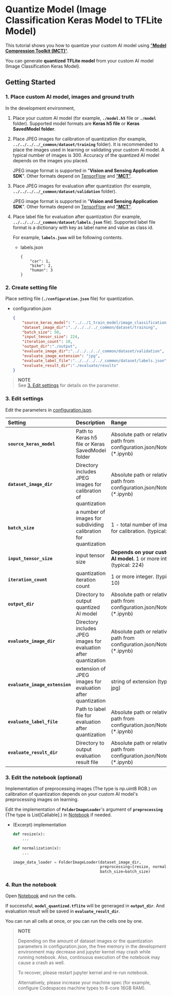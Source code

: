 # Quantize Model (Image Classification Keras Model to TFLite Model)

This tutorial shows you how to quantize your custom AI model using ["**Model Compression Toolkit (MCT)**"](https://github.com/sony/model_optimization).

You can generate **quantized TFLite model** from your custom AI model (Image Classification Keras Model).

## Getting Started

### 1. Place custom AI model, images and ground truth

In the development environment,

1. Place your custom AI model (for example, **`./model.h5`** file or **`./model`** folder). Supported model formats are **Keras h5 file** or **Keras SavedModel folder**.

2. Place JPEG images for calibration of quantization (for example, **`../../../../_common/dataset/training`** folder). It is recommended to place the images used in learning or validating your custom AI model. A typical number of images is 300. Accuracy of the quantized AI model depends on the images you placed.

    JPEG image format is supported in "**Vision and Sensing Application SDK**". Other formats depend on [TensorFlow](https://www.tensorflow.org/api_docs/python/tf/io/decode_jpeg) and ["**MCT**"](https://sony.github.io/model_optimization/docs/api/experimental_api_docs/classes/FolderImageLoader.html?highlight=folderimageloader#default-file-types-to-scan).

3. Place JPEG images for evaluation after quantization (for example, **`../../../../_common/dataset/validation`** folder).

    JPEG image format is supported in "**Vision and Sensing Application SDK**". Other formats depend on [TensorFlow](https://www.tensorflow.org/api_docs/python/tf/io/decode_jpeg) and ["**MCT**"](https://sony.github.io/model_optimization/docs/api/experimental_api_docs/classes/FolderImageLoader.html?highlight=folderimageloader#default-file-types-to-scan).

4. Place label file for evaluation after quantization (for example, **`../../../../_common/dataset/labels.json`** file). Supported label file format is a dictionary with key as label name and value as class id.

    For example, **`labels.json`** will be following contents.

    - labels.json
        ```
        {
            "car": 1,
            "bike": 2,
            "human": 3
        }
        ```

### 2. Create setting file
Place setting file (**`./configuration.json`** file) for quantization. 
- configuration.json
    ```json
    {
        "source_keras_model": "../../1_train_model/image_classification/output/saved_model",
        "dataset_image_dir":"../../../../_common/dataset/training",
        "batch_size": 50,
        "input_tensor_size": 224,
        "iteration_count": 10,
        "output_dir":"./output",
        "evaluate_image_dir":"../../../../_common/dataset/validation",
        "evaluate_image_extension": "jpg",
        "evaluate_label_file":"../../../../_common/dataset/labels.json",
        "evaluate_result_dir":"./evaluate/results"
    }
    ```
> **NOTE**<br>
> See [3. Edit settings](#3-edit-settings) for details on the parameter.

### 3. Edit settings
    
Edit the parameters in [configuration.json](./configuration.json).

|Setting|Description|Range|Required/Optional
|:--|:--|:--|:--|
|**`source_keras_model`**|Path to Keras h5 file or Keras SavedModel folder|Absolute path or relative path from configuration.json/Notebook (*.ipynb)|Required|
|**`dataset_image_dir`**|Directory includes JPEG images for calibration of quantization|Absolute path or relative path from configuration.json/Notebook (*.ipynb)|Required|
|**`batch_size`**|a number of images for subdividing calibration for quantization|1 - total number of images for calibration. (typical: 50)|Required|
|**`input_tensor_size`**|input tensor size|**Depends on your custom AI model.** 1 or more integer. (typical: 224)|Required|
|**`iteration_count`**|quantization iteration count|1 or more integer. (typical: 10)|Required|
|**`output_dir`**|Directory to output quantized AI model|Absolute path or relative path from configuration.json/Notebook (*.ipynb)|Required|
|**`evaluate_image_dir`**|Directory includes JPEG images for evaluation after quantization|Absolute path or relative path from configuration.json/Notebook (*.ipynb)|Required|
|**`evaluate_image_extension`**|extension of JPEG images for evaluation after quantization|string of extension (typical: jpg)|Required|
|**`evaluate_label_file`**|Path to label file for evaluation after quantization|Absolute path or relative path from configuration.json/Notebook (*.ipynb)|Required|
|**`evaluate_result_dir`**|Directory to output evaluation result file|Absolute path or relative path from configuration.json/Notebook (*.ipynb)|Required|

### 3. Edit the notebook (optional)

Implementation of preprocessing images (The type is np.uint8 RGB.) on calibration of quantization depends on your custom AI model's preprocessing images on learning.

Edit the implementation of **`FolderImageLoader`**'s argument of **`preprocessing`** (The type is List[Callable].) in [Notebook](./quantize_image_classification_keras_model_with_mct.ipynb) if needed.

- (Excerpt) implementation

    ```python
    def resize(x):
        ...

    def normalization(x):
        ...

    image_data_loader = FolderImageLoader(dataset_image_dir,
                                          preprocessing=[resize, normalization],
                                          batch_size=batch_size)
    ```

### 4. Run the notebook

Open [Notebook](./quantize_image_classification_keras_model_with_mct.ipynb) and run the cells.

If successful, **`model_quantized.tflite`** will be generaged in **`output_dir`**.
And evaluation result will be saved in **`evaluate_result_dir`**.

You can run all cells at once, or you can run the cells one by one.

> **NOTE**
> 
> Depending on the amount of dataset images or the quantization parameters in configuration.json, the free memory in the development environment may decrease and jupyter kernel may crash while running notebook. Also, continuous execution of the notebook may cause a crash as well.
> 
> To recover, please restart jupyter kernel and re-run notebook.
> 
> Alternatively, please increase your machine spec (for example, configure Codespaces machine types to 8-core 16GB RAM).
